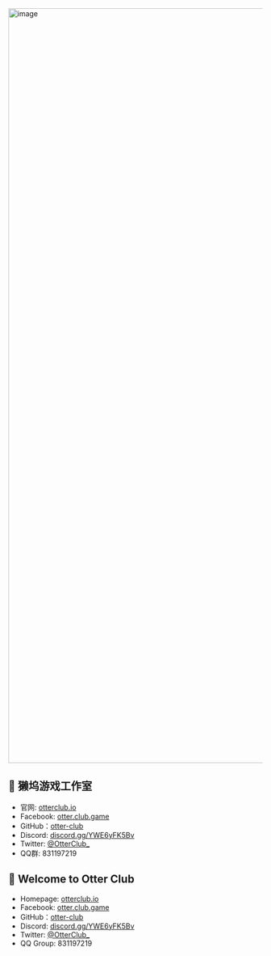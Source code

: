<img width="1493" alt="image" src="https://github.com/otter-club/.github/assets/4829591/77181ca4-214d-43b6-abc8-51c6097c638c">

## 🦦 獭坞游戏工作室 

* 官网: [otterclub.io](https://otterclub.io/)
* Facebook: [otter.club.game](facebook.com/otter.club.game)
* GitHub：[otter-club](https://github.com/otter-club)
* Discord: [discord.gg/YWE6yFK5Bv](https://discord.gg/YWE6yFK5Bv)
* Twitter: [@OtterClub_](https://twitter.com/OtterClub_)
* QQ群: 831197219

## 👏 Welcome to Otter Club

* Homepage: [otterclub.io](https://otterclub.io/)
* Facebook: [otter.club.game](facebook.com/otter.club.game)
* GitHub：[otter-club](https://github.com/otter-club)
* Discord: [discord.gg/YWE6yFK5Bv](https://discord.gg/YWE6yFK5Bv)
* Twitter: [@OtterClub_](https://twitter.com/OtterClub_)
* QQ Group: 831197219
